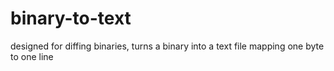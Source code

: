 # binary-to-text
designed for diffing binaries, turns a binary into a text file mapping one byte to one line
